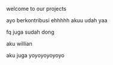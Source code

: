 welcome to our projects

ayo berkontribusi ehhhhh akuu udah yaa


fq juga sudah dong

aku willian

aku juga yoyoyoyoyoyo